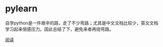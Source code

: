 # pylearn
    
自学python是一件艰辛的路，走了不少弯路；尤其是中文文档比较少，英文文档学习起来倍感压力。因此总结了下，避免来者再绕弯路。
    
[阅读](https://pylearn.readthedocs.io/zh/latest/)